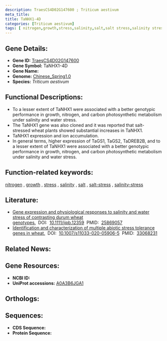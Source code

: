 ```yaml
---
description: TraesCS4D02G147600 ; Triticum aestivum
meta_title:
title: TaNHX1-4D
categories: [Triticum aestivum]
tags: [ nitrogen,growth,stress,salinity,salt,salt stress,salinity stress ]
---
```


## Gene Details:
- **Gene ID:**	[TraesCS4D02G147600](https://ensembl.gramene.org/Triticum_aestivum/Gene/Summary?g=TraesCS4D02G147600)
- **Gene Symbol:** TaNHX1-4D
- **Gene Name:** 
- **Genome:** [Chinese_Spring1.0](https://ensembl.gramene.org/Triticum_aestivum/Info/Index)
- **Species:** *Triticum aestivum*

## Functional Descriptions:
   - To a lesser extent of TaNHX1 were associated with a better genotypic performance in growth, nitrogen, and carbon photosynthetic metabolism under salinity and water stress.
   - The TaNHX1 gene was also cloned and it was reported that salt-stressed wheat plants showed substantial increases in TaNHX1.
   - TaNHX1 expression and ion accumulation.
   - In general terms, higher expression of TaGS1, TaGS2, TaDREB2B, and to a lesser extent of TaNHX1 were associated with a better genotypic performance in growth, nitrogen, and carbon photosynthetic metabolism under salinity and water stress.

## Function-related keywords:
[nitrogen](/tags/nitrogen/)&nbsp;,&nbsp;[growth](/tags/growth/)&nbsp;,&nbsp;[stress](/tags/stress/)&nbsp;,&nbsp;[salinity](/tags/salinity/)&nbsp;,&nbsp;[salt](/tags/salt/)&nbsp;,&nbsp;[salt-stress](/tags/salt-stress/)&nbsp;,&nbsp;[salinity-stress](/tags/salinity-stress/)

## Literature:
   - [Gene expression and physiological responses to salinity and water stress of contrasting durum wheat genotypes.]( https://onlinelibrary.wiley.com/doi/10.1111/jipb.12359)&nbsp;&nbsp;DOI:&nbsp;&nbsp;[10.1111/jipb.12359](https://onlinelibrary.wiley.com/doi/10.1111/jipb.12359)&nbsp;&nbsp;PMID:&nbsp;&nbsp;[25869057](https://pubmed.ncbi.nlm.nih.gov/25869057/)
   - [Identification and characterization of multiple abiotic stress tolerance genes in wheat.]( https://link.springer.com/article/10.1007/s11033-020-05906-5)&nbsp;&nbsp;DOI:&nbsp;&nbsp;[10.1007/s11033-020-05906-5](https://link.springer.com/article/10.1007/s11033-020-05906-5)&nbsp;&nbsp;PMID:&nbsp;&nbsp;[33068231](https://pubmed.ncbi.nlm.nih.gov/33068231/)

## Related News:

## Gene Resources:
- **NCBI ID:**  [](https://www.ncbi.nlm.nih.gov/gene/?term=)
- **UniProt accessions:** [A0A3B6JGA1](https://www.uniprot.org/uniprotkb/A0A3B6JGA1/entry)

## Orthologs:

## Sequences:
- **CDS Sequence:**
- **Protein Sequence:**
